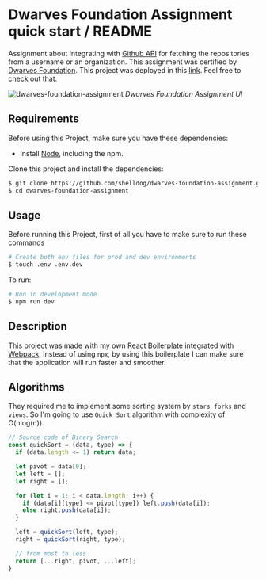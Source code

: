 # Dwarves Foundation Assignment quick start / README

Assignment about integrating with [Github API](https://docs.github.com/en/rest/reference/repos) for fetching the repositories from a username or an organization. This assignment was certified by [Dwarves Foundation](https://dwarves.foundation/).
This project was deployed in this [link](https://dwarves-foundation-assignment.s3.amazonaws.com/index.html). Feel free to check out that.

![dwarves-foundation-assignment](./images/dwarves-foundation-assignment.png)
*Dwarves Foundation Assignment UI*

## Requirements

Before using this Project, make sure you have these dependencies:
- Install [Node](https://nodejs.org/en/), including the npm.

Clone this project and install the dependencies:
```bash
$ git clone https://github.com/shelldog/dwarves-foundation-assignment.git
$ cd dwarves-foundation-assignment
```

## Usage

Before running this Project, first of all you have to make sure to run these commands
```bash
# Create both env files for prod and dev environments
$ touch .env .env.dev
```

To run:
```bash
# Run in development mode
$ npm run dev
```

## Description

This project was made with my own [React Boilerplate](https://github.com/shelldog/react-javascript-boilerplate) integrated with [Webpack](https://webpack.js.org/). Instead of using `npx`, by using this boilerplate I can make sure that the application will run faster and smoother.

## Algorithms

They required me to implement some sorting system by `stars`, `forks` and `views`. So I'm going to use `Quick Sort` algorithm with complexity of O(nlog(n)).

```js
// Source code of Binary Search
const quickSort = (data, type) => {
  if (data.length <= 1) return data;

  let pivot = data[0];
  let left = [];
  let right = [];

  for (let i = 1; i < data.length; i++) {
    if (data[i][type] <= pivot[type]) left.push(data[i]);
    else right.push(data[i]);
  }

  left = quickSort(left, type);
  right = quickSort(right, type);

  // from most to less
  return [...right, pivot, ...left];
}
```
